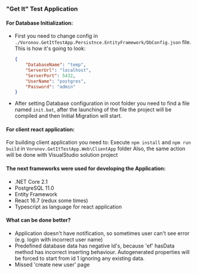 ### "Get It" Test Application

#### For Database Initialization:

* First you need to change config in <code>./Voronov.GetItTestApp.Persistnce.EntityFramework/DbConfig.json</code> file.
This is how it's going to look:
    ```json
    {
        "DatabaseName": "temp",
        "ServerUrl": "localhost",
        "ServerPort": 5432,
        "UserName": "postgres",
        "Password": "admin"
    }
    ```
* After setting Database configuration in root folder you need to find a file named `init.bat`, after the launching of the file the project will be compiled and then Initial Migration will start.

#### For client react application:

For building client application you need to:
Execute `npm install` and `npm run build` in `Voronov.GetItTestApp.Web\ClientApp` folder
Also, the same action will be done with VisualStudio solution project

#### The next frameworks were used for developing the Application:
* .NET Core 2.1
* PostgreSQL 11.0
* Entity Framework
* React 16.7 (redux some times)
* Typescript as language for react application

#### What can be done better?

* Application doesn't have notification, so sometimes user can't see error (e.g. login with incorrect user name)
* Predefined database data has negative Id's, because 'ef' hasData method has incorrect inserting behaviour.
Autogenerated properties will be forced to start from id 1 ignoring any existing data.
* Missed 'create new user' page